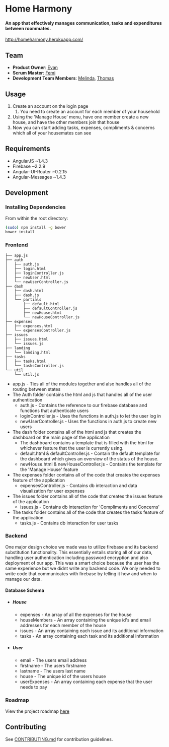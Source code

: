 # Home Harmony
#### An app that effectively manages communication, tasks and expenditures between roommates.
http://homeharmony.herokuapp.com/

## Team

  - __Product Owner__: [Evan](https://github.com/MetaEvan)
  - __Scrum Master__: [Femi](https://github.com/femi-saliu)
  - __Development Team Members__: [Melinda](https://github.com/melindabernrdo), [Thomas](https://github.com/tgreenhalgh)



## Usage

1. Create an account on the login page
    1. You need to create an account for each member of your household
2. Using the 'Manage House' menu, have one member create a new house, and have the other members join that house
3. Now you can start adding tasks, expenses, compliments & concerns which all of your housemates can see

## Requirements

- AngularJS ~1.4.3
- Firebase ~2.2.9
- Angular-UI-Router ~0.2.15
- Angular-Messages ~1.4.3

## Development

### Installing Dependencies

From within the root directory:

```sh
(sudo) npm install -g bower
bower install
```

### Frontend

```
├── app.js
├── auth
│   ├── auth.js
│   ├── login.html
│   ├── loginController.js
│   ├── newUser.html
│   └── newUserController.js
├── dash
│   ├── dash.html
│   ├── dash.js
│   └── partials
│       ├── default.html
│       ├── defaultController.js
│       ├── newHouse.html
│       └── newHouseController.js
├── expenses
│   ├── expenses.html
│   └── expensesController.js
├── issues
│   ├── issues.html
│   └── issues.js
├── landing
│   └── landing.html
├── tasks
│   ├── tasks.html
│   └── tasksController.js
└── util
    └── util.js
```
* app.js - Ties all of the modules together and also handles all of the routing between states
* The Auth folder contains the html and js that handles all of the user authentication
  * auth.js - Contains the reference to our firebase database and functions that authenticate users
  * loginController.js - Uses the functions in auth.js to let the user log in
  * newUserController.js - Uses the functions in auth.js to create new users
* The dash folder contains all of the html and js that creates the dashboard on the main page of the application
  * The dashboard contains a template that is filled with the html for whichever feature that the user is currently using.
  * default.html & defaultController.js - Contain the default template for the dashboard which gives an overview of the status of the house.
  * newHouse.html & newHouseController.js - Contains the template for the 'Manage House' feature
* The expenses folder contains all of the code that creates the expenses feature of the application
  * expensesController.js - Contains db interaction and data visualization for user expenses
* The issues folder contains all of the code that creates the issues feature of the application
  * issues.js - Contains db interaction for 'Compliments and Concerns'
* The tasks folder contains all of the code that creates the tasks feature of the application
  * tasks.js - Contains db interaction for user tasks

### Backend

One major design choice we made was to utilize firebase and its backend substitution functionality. This essentially entails storing all of our data, handling user authentication including password encryption and also deployment of our app. This was a smart choice because the user has the same experience but we didnt write any backend code. We only needed to write code that communicates with firebase by telling it how and when to manage our data.

#### Database Schema

* ##### House
  * expenses - An array of all the expenses for the house
  * houseMembers - An array containing the unique id's and email addresses for each member of the house
  * issues - An array containing each issue and its additional information 
  * tasks - An array containing each task and its additional information

* ##### User
  * email - The users email address
  * firstname - The users firstname
  * lastname - The users last name
  * house - The unique id of the users house
  * userExpenses - An array containing each expense that the user needs to pay


### Roadmap

View the project roadmap [here](https://github.com/pleasant-puente/pleasant-puente/issues)


## Contributing

See [CONTRIBUTING.md](https://github.com/pleasant-puente/pleasant-puente/blob/master/docs/CONTRIBUTING.md) for contribution guidelines.
